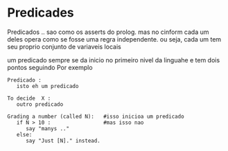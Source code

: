 # Predicades

Predicados .. sao como os asserts do prolog. mas no cinform cada um deles opera como se fosse uma regra independente. ou seja, cada um tem seu proprio conjunto de variaveis locais

um predicado sempre se da inicio no primeiro nivel da linguahe e tem dois pontos seguindo
Por exemplo

    Predicado :
       isto eh um predicado
    
    To decide  X :
       outro predicado

    Grading a number (called N):   #isso inicioa um predicado
       if N > 10 :                 #mas isso nao
          say "manys .."   
       else:    
          say "Just [N]." instead.   
          
